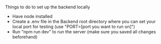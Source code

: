 Things to do to set up the backend locally
- Have node installed
- Create a .env file in the Backend root directory where you can set your local port for testing
  (use "PORT=[port you want to run on]")
- Run "npm run dev" to run the server (make sure you saved all changes beforehand)